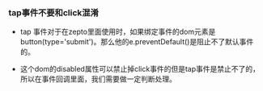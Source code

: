 ### tap事件不要和click混淆
* tap 事件对于在zepto里面使用时，如果绑定事件的dom元素是button(type='submit')。那么他的e.preventDefault()是阻止不了默认事件的。

* 这个dom的disabled属性可以禁止掉click事件的但是tap事件是禁止不了的，所以在事件回调里面，我们需要做一定判断处理。